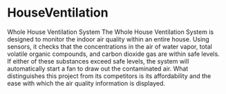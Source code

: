 # HouseVentilation
Whole House Ventilation System
The Whole House Ventilation System is designed to monitor the indoor air quality within an entire house. Using sensors, it checks that the concentrations in the air of water vapor, total volatile organic compounds, and carbon dioxide gas are within safe levels. If either of these substances exceed safe levels, the system will automatically start a fan to draw out the contaminated air. What distinguishes this project from its competitors is its affordability and the ease with which the air quality information is displayed. 

